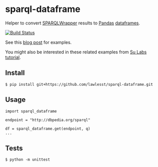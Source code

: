 # sparql-dataframe

Helper to convert [SPARQLWrapper](https://github.com/RDFLib/sparqlwrapper) results to [Pandas](https://pandas.pydata.org/) [dataframes](https://pandas.pydata.org/pandas-docs/stable/generated/pandas.DataFrame.html).

[![Build Status](https://travis-ci.org/lawlesst/sparql-dataframe.svg?branch=master)](https://travis-ci.org/lawlesst/sparql-dataframe)

See this [blog post](http://lawlesst.github.io/notebook/sparql-dataframe.html) for examples.

You might also be interested in these related examples from [Su Labs tutorial](https://github.com/SuLab/sparql_to_pandas/blob/master/SPARQL_pandas.ipynb).

## Install
```
$ pip install git+https://github.com/lawlesst/sparql-dataframe.git
```

## Usage

```
import sparql_dataframe

endpoint = "http://dbpedia.org/sparql"

df = sparql_dataframe.get(endpoint, q)
...
```

## Tests

```
$ python -m unittest
```


